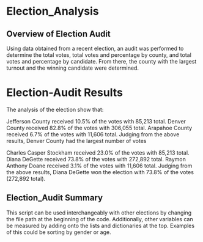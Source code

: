 # Election_Analysis

## Overview of Election Audit
Using data obtained from a recent election, an audit was performed to determine the total votes, total votes and percentage by county, and total votes and percentage by candidate. From there, the county with the largest turnout and the winning candidate were determined.

# Election-Audit Results
The analysis of the election show that:

Jefferson County received 10.5% of the votes with 85,213 total.
Denver County received 82.8% of the votes with 306,055 total.
Arapahoe County received 6.7% of the votes with 11,606 total.
Judging from the above results, Denver County had the largest number of votes

Charles Casper Stockham received 23.0% of the votes with 85,213 total.
Diana DeGette received 73.8% of the votes with 272,892 total.
Raymon Anthony Doane received 3.1% of the votes with 11,606 total.
Judging from the above results, Diana DeGette won the election with 73.8% of the votes (272,892 total).

## Election_Audit Summary
This script can be used interchangeably with other elections by changing the file path at the beginning of the code. Additionally, other variables can be measured by adding onto the lists and dictionaries at the top. Examples of this could be sorting by gender or age.
